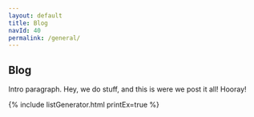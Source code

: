 ```yaml
---
layout: default
title: Blog
navId: 40
permalink: /general/
---
```


## Blog

Intro paragraph. Hey, we do stuff, and this is were we post it all! Hooray!

<!-- <div class="separator"></div> -->

{% include listGenerator.html printEx=true %}
